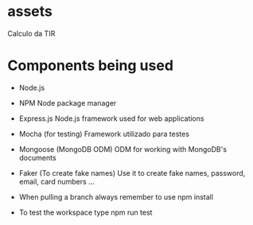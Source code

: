 # assets
Calculo da TIR

# Components being used
* Node.js
* NPM
     Node package manager
* Express.js
     Node.js framework used for web applications
* Mocha (for testing)
     Framework utilizado para testes
* Mongoose (MongoDB ODM)
     ODM for working with MongoDB's documents
* Faker (To create fake names)
     Use it to create fake names, password, email, card numbers ...
     

* When pulling a branch always remember to use npm install
* To test the workspace type npm run test   
